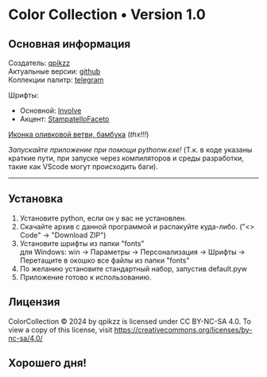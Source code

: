 # Color Collection • Version 1.0

## Основная информация
Создатель: [qpikzz](https://t.me/qpikzzbot)  
Актуальные версии: [github](https://github.com/qpikzz)  
Коллекции палитр: [telegram](https://t.me/qpikzz)

Шрифты:
- Основной: [Involve](https://github.com/StefanPeev)
- Акцент: [StampatelloFaceto](https://github.com/JapanYoshi)

[Иконка оливковой ветви, бамбука](https://www.flaticon.com/authors/istar-design-bureau) 
(*thx!!!*)


*Запускайте приложение при помощи pythonw.exe!*
(Т.к. в коде указаны краткие пути, при запуске через компиляторов и среды разработки, такие как VScode могут происходить баги).

***
## Установка
1. Установите python, если он у вас не установлен.
2. Скачайте архив с данной программой и распакуйте куда-либо. ("<> Code" → "Download ZIP")
3. Установите шрифты из папки "fonts"   
для Windows: win → Параметры → Персонализация → Шрифты → Перетащите в окошко все файлы из папки "fonts"
4. По желанию установите стандартный набор, запустив default.pyw
5. Приложение готово к использованию.

## Лицензия
ColorCollection © 2024 by qpikzz is licensed under CC BY-NC-SA 4.0. To view a copy of this license, visit https://creativecommons.org/licenses/by-nc-sa/4.0/

## Хорошего дня!
